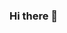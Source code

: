 ### Hi there 👋
<!-- ![Satendra124's github stats](https://github-readme-stats.vercel.app/api?username=Satendra124&show_icons=true&theme=radical) -->


<!--
**Satendra124/Satendra124** is a ✨ _special_ ✨ repository because its `README.md` (this file) appears on your GitHub profile.

Here are some ideas to get you started:

- 🔭 I’m currently working on ...
- 🌱 I’m currently learning ...
- 👯 I’m looking to collaborate on ...
- 🤔 I’m looking for help with ...
- 💬 Ask me about ...
- 📫 How to reach me: ...
- 😄 Pronouns: ...
- ⚡ Fun fact: ...
-->
